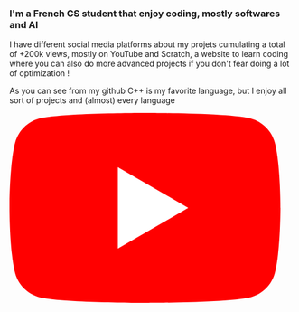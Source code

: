 ### I'm a French CS student that enjoy coding, mostly softwares and AI
I have different social media platforms about my projets cumulating a total of +200k views, mostly 
on YouTube and Scratch, a website to learn coding where you can also do more advanced projects if you don't fear doing a lot of optimization !

As you can see from my github C++ is my favorite language, but I enjoy all sort of projects and (almost) every language

<p align="left">
  <a href='https://www.youtube.com/channel/UC2bqHEOtdeDQk3krOYv5ipQ'> 
  <svg viewBox="0 0 30 20" preserveAspectRatio="xMidYMid meet" xmlns="http://www.w3.org/2000/svg">
      <g>
        <path d="M27.9727 3.12324C27.6435 1.89323 26.6768 0.926623 25.4468 0.597366C23.2197 2.24288e-07 14.285 0 14.285 0C14.285 0 5.35042 2.24288e-07 3.12323 0.597366C1.89323 0.926623 0.926623 1.89323 0.597366 3.12324C2.24288e-07 5.35042 0 10 0 10C0 10 2.24288e-07 14.6496 0.597366 16.8768C0.926623 18.1068 1.89323 19.0734 3.12323 19.4026C5.35042 20 14.285 20 14.285 20C14.285 20 23.2197 20 25.4468 19.4026C26.6768 19.0734 27.6435 18.1068 27.9727 16.8768C28.5701 14.6496 28.5701 10 28.5701 10C28.5701 10 28.5677 5.35042 27.9727 3.12324Z" fill="#FF0000"></path>
        <path d="M11.4253 14.2854L18.8477 10.0004L11.4253 5.71533V14.2854Z" fill="white"></path>
      </g>
    </svg>
  </a>
</p>
